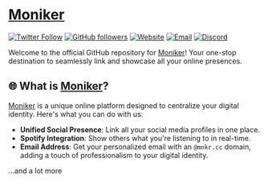 # [Moniker](https://mnkr.cc)

[![Twitter Follow](https://img.shields.io/twitter/follow/mnkrcc?style=flat&logo=x&logoColor=ffffff&labelColor=090C16&color=FFADC6)](https://twitter.com/mnkrcc)
[![GitHub followers](https://img.shields.io/github/followers/mnkrcc?label=Github%20Followers&logo=github&labelColor=090C16&color=FFADC6)](https://github.com/mnkrcc?tab=followers)
[![Website](https://img.shields.io/website-up-down-green-red/http/mnkr.cc.svg?label=Website%20Status&labelColor=090C16&color=FFADC6)](https://mnkr.cc)
[![Email](https://img.shields.io/badge/Email-help%40mnkr.cc-FFADC6?style=flat&labelColor=090C16)](mailto:help@mnkr.cc)
[![Discord](https://img.shields.io/discord/1141826875753250959?label=Discord&labelColor=090C16&color=FFADC6)](https://discord.gg/private-for-now)

Welcome to the official GitHub repository for [Moniker](https://mnkr.cc)! Your one-stop destination to seamlessly link and showcase all your online presences.

## 🌐 What is [Moniker](https://mnkr.cc)?

[Moniker](https://mnkr.cc) is a unique online platform designed to centralize your digital identity. Here's what you can do with us:

- **Unified Social Presence**: Link all your social media profiles in one place.
- **Spotify Integration**: Show others what you're listening to in real-time.
- **Email Address**: Get your personalized email with an `@mnkr.cc` domain, adding a touch of professionalism to your digital identity.

...and a lot more

